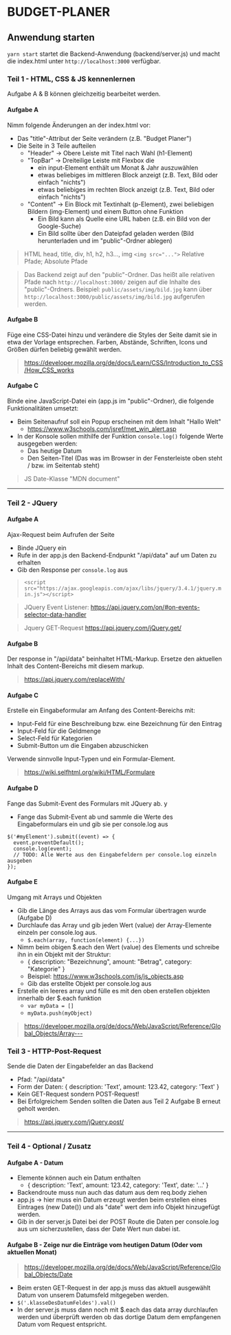 # BUDGET-PLANER

## Anwendung starten

`yarn start` startet die Backend-Anwendung (backend/server.js) und macht die index.html unter `http://localhost:3000` verfügbar.

### Teil 1 - HTML, CSS & JS kennenlernen

Aufgabe A & B können gleichzeitig bearbeitet werden.

#### Aufgabe A

Nimm folgende Änderungen an der index.html vor:

- Das "title"-Attribut der Seite verändern (z.B. "Budget Planer")
- Die Seite in 3 Teile aufteilen
  - "Header" -> Obere Leiste mit Titel nach Wahl (h1-Element)
  - "TopBar" -> Dreiteilige Leiste mit Flexbox die
    - ein input-Element enthält um Monat & Jahr auszuwählen
    - etwas beliebiges im mittleren Block anzeigt (z.B. Text, Bild oder einfach "nichts")
    - etwas beliebiges im rechten Block anzeigt (z.B. Text, Bild oder einfach "nichts")
  - "Content" -> Ein Block mit Textinhalt (p-Element), zwei beliebigen Bildern (img-Element) und einem Button ohne Funktion
    - Ein Bild kann als Quelle eine URL haben (z.B. ein Bild von der Google-Suche)
    - Ein Bild sollte über den Dateipfad geladen werden (Bild herunterladen und im "public"-Ordner ablegen)

> HTML head, title, div, h1, h2, h3..., img
> `<img src="...">`
> Relative Pfade; Absolute Pfade

> Das Backend zeigt auf den "public"-Ordner. Das heißt alle relativen Pfade nach `http://localhost:3000/` zeigen auf die Inhalte des "public"-Ordners.
> Beispiel: `public/assets/img/bild.jpg` kann über `http://localhost:3000/public/assets/img/bild.jpg` aufgerufen werden.

#### Aufgabe B

Füge eine CSS-Datei hinzu und verändere die Styles der Seite damit sie in etwa der Vorlage entsprechen.
Farben, Abstände, Schriften, Icons und Größen dürfen beliebig gewählt werden.

> https://developer.mozilla.org/de/docs/Learn/CSS/Introduction_to_CSS/How_CSS_works

#### Aufgabe C

Binde eine JavaScript-Datei ein (app.js im "public"-Ordner), die folgende Funktionalitäten umsetzt:

- Beim Seitenaufruf soll ein Popup erscheinen mit dem Inhalt "Hallo Welt"
  - https://www.w3schools.com/jsref/met_win_alert.asp
- In der Konsole sollen mithilfe der Funktion `console.log()` folgende Werte ausgegeben werden:
  - Das heutige Datum
  - Den Seiten-Titel (Das was im Browser in der Fensterleiste oben steht / bzw. im Seitentab steht)

> JS Date-Klasse
> "MDN document"

---

### Teil 2 - JQuery

#### Aufgabe A

Ajax-Request beim Aufrufen der Seite

- Binde JQuery ein
- Rufe in der app.js den Backend-Endpunkt "/api/data" auf um Daten zu erhalten
- Gib den Response per `console.log` aus

> `<script src="https://ajax.googleapis.com/ajax/libs/jquery/3.4.1/jquery.min.js"></script>`

> JQuery Event Listener: https://api.jquery.com/on/#on-events-selector-data-handler

> Jquery GET-Request https://api.jquery.com/jQuery.get/

#### Aufgabe B

Der response in "/api/data" beinhaltet HTML-Markup.
Ersetze den aktuellen Inhalt des Content-Bereichs mit diesem markup.

> https://api.jquery.com/replaceWith/

#### Aufgabe C

Erstelle ein Eingabeformular am Anfang des Content-Bereichs mit:

- Input-Feld für eine Beschreibung bzw. eine Bezeichnung für den Eintrag
- Input-Feld für die Geldmenge
- Select-Feld für Kategorien
- Submit-Button um die Eingaben abzuschicken

Verwende sinnvolle Input-Typen und ein Formular-Element.

> https://wiki.selfhtml.org/wiki/HTML/Formulare

#### Aufgabe D

Fange das Submit-Event des Formulars mit JQuery ab.
y

- Fange das Submit-Event ab und sammle die Werte des Eingabeformulars ein und gib sie per console.log aus

```
$('#myElement').submit((event) => {
  event.preventDefault();
  console.log(event);
  // TODO: Alle Werte aus den Eingabefeldern per console.log einzeln ausgeben
});
```

#### Aufgabe E

Umgang mit Arrays und Objekten

- Gib die Länge des Arrays aus das vom Formular übertragen wurde (Aufgabe D)
- Durchlaufe das Array und gib jeden Wert (value) der Array-Elemente einzeln per console.log aus.
  - `$.each(array, function(element) {...})`
- Nimm beim obigen \$.each den Wert (value) des Elements und schreibe ihn in ein Objekt mit der Struktur:
  - { description: "Bezeichnung", amount: "Betrag", category: "Kategorie" }
  - Beispiel: https://www.w3schools.com/js/js_objects.asp
  - Gib das erstellte Objekt per console.log aus
- Erstelle ein leeres array und fülle es mit den oben erstellen objekten innerhalb der \$.each funktion
  - `var myData = []`
  - `myData.push(myObject)`

> https://developer.mozilla.org/de/docs/Web/JavaScript/Reference/Global_Objects/Array---

### Teil 3 - HTTP-Post-Request

Sende die Daten der Eingabefelder an das Backend

- Pfad: "/api/data"
- Form der Daten: { description: 'Text', amount: 123.42, category: 'Text' }
- Kein GET-Request sondern POST-Request!
- Bei Erfolgreichem Senden sollten die Daten aus Teil 2 Aufgabe B erneut geholt werden.

> https://api.jquery.com/jQuery.post/

---

### Teil 4 - Optional / Zusatz

#### Aufgabe A - Datum

- Elemente können auch ein Datum enthalten
  - { description: 'Text', amount: 123.42, category: 'Text', date: '...' }
- Backendroute muss nun auch das datum aus dem req.body ziehen
- app.js -> hier muss ein Datum erzeugt werden beim erstellen eines Eintrages (new Date()) und als "date" wert dem info Objekt hinzugefügt werden.
- Gib in der server.js Datei bei der POST Route die Daten per console.log aus um sicherzustellen, dass der Date Wert nun dabei ist.

#### Aufgabe B - Zeige nur die Einträge vom heutigen Datum (Oder vom aktuellen Monat)

> https://developer.mozilla.org/de/docs/Web/JavaScript/Reference/Global_Objects/Date

- Beim ersten GET-Request in der app.js muss das aktuell ausgewählt Datum von unserem Datumsfeld mitgegeben werden.
- `$('.klasseDesDatumFeldes').val()`
- In der server.js muss dann noch mit \$.each das data array durchlaufen werden und überprüft werden ob das dortige Datum dem empfangenen Datum vom Request entspricht.
